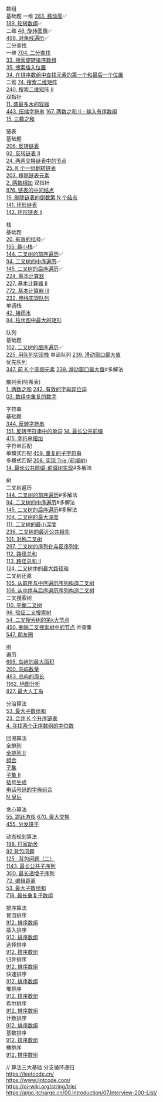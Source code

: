 数组   
    基础题 
        一维 
            [283. 移动零](./leetcode/1.数组/移动零.js)✅  
            [189. 轮转数组](./leetcode/1.数组/轮转数组.js)✅  
        二维
            [48.  旋转图像](./leetcode/1.数组/旋转图像.js)✅  
            [498. 对角线遍历](./leetcode/1.数组/对角线遍历.js)✅  
    二分查找  
        一维
            [704. 二分查找](./leetcode/1.数组/二分查找.js)  
            [33.  搜索旋转排序数组](./leetcode/1.数组/搜索旋转排序数组.js)  
            [35.  搜索插入位置](./leetcode/1.数组/搜索插入位置.js)  
            [34.  在排序数组中查找元素的第一个和最后一个位置](./leetcode/1.数组/04.在排序数组中查找元素的第一个和最后一个位置.js)  
        二维
            [74.  搜索二维矩阵](./leetcode/1.数组/搜索二维矩阵.js)  
            [240. 搜索二维矩阵 II](./leetcode/1.数组/搜索二维矩阵%20II.js)  
    双指针  
        [11.  盛最多水的容器](./leetcode/1.数组/盛最多水的容器.js)  
        [443. 压缩字符串](./leetcode/1.数组/压缩字符串.js)
        [167. 两数之和 II - 输入有序数组](./leetcode/1.数组/两数之和%20II%20-%20输入有序数组.js)  
        [15.  三数之和](./leetcode/1.数组/三数之和.js)  
  
链表  
    基础题  
        [206. 反转链表](./leetcode/2.链表/01.反转链表.js)  
        [92.  反转链表 II](./leetcode/2.链表/07.反转链表%20II.js)      
        [24.  两两交换链表中的节点](./leetcode/2.链表/02.两两交换链表中的节点.js)  
        [25.  K 个一组翻转链表](./leetcode/2.链表/03.K个一组翻转链表.js)  
        [203. 移除链表元素](./leetcode/2.链表/06.移除链表元素.js)  
        [2.   两数相加](./leetcode/2.链表/add-two-numbers.js)
    双指针  
        [876. 链表的中间结点](./leetcode/2.链表/08.链表的中间结点.js)  
        [19.  删除链表的倒数第 N 个结点](./leetcode/2.链表/09.删除链表的倒数第%20N%20个结点.js)   
        [141. 环形链表](./leetcode/2.链表/04.环形链表判定.js)  
        [142. 环形链表 II](./leetcode/2.链表/05.环形链表求环入口.js)  
  
栈   
    基础题  
        [20.  有效的括号](./leetcode/3.栈/01.有效的括号.js)✅  
        [155. 最小栈](https://leetcode.cn/problems/min-stack/)✅  
        [144. 二叉树的前序遍历](./leetcode/3.栈/二叉树的前序遍历,非递归版.js)✅  
        [94.  二叉树的中序遍历](./leetcode/3.栈/二叉树的中序遍历,非递归版.js)✅  
        [145. 二叉树的后序遍历](./leetcode/3.栈/二叉树的后序遍历,非递归版.js)✅  
        [224. 基本计算器](./leetcode/3.栈/基本计算器.js)  
        [227. 基本计算器 II](./leetcode/3.栈/基本计算器%20II.js)  
        [772. 基本计算器 III](./leetcode/3.栈/基本计算器%20III.js)  
        [232. 用栈实现队列](./leetcode/3.栈/用栈实现队列.js)  
    单调栈  
        [42. 接雨水](./leetcode/3.栈/接雨水.js)  
        [84. 柱状图中最大的矩形](./leetcode/3.栈/02.柱状图中最大的矩形.js)  
  
队列  
    基础题  
        [102. 二叉树的层序遍历](./leetcode/4.队列/二叉树的层序遍历.js)✅  
        [225. 用队列实现栈](./leetcode/4.队列/用队列实现栈.js)
    单调队列
        [239. 滑动窗口最大值](./leetcode/4.队列/滑动窗口最大值,单调队列版.js)  
    优先队列  
        [347. 前 K 个高频元素](./leetcode/4.队列/前%20K%20个高频元素.js)
        [239. 滑动窗口最大值](./leetcode/4.队列/滑动窗口最大值.js)#多解法
  
散列表(哈希表)    
    [1.   两数之和](./leetcode/5.散列表/03.两数之和.js)
    [242. 有效的字母异位词](./leetcode/5.散列表/08.有效的字母异位词.js)  
    [03.  数组中重复的数字](./leetcode/5.散列表/数组中重复的数字.js)  
  
字符串   
    基础题  
        [344. 反转字符串](./leetcode/6.字符串/反转字符串.js)  
        [151. 反转字符串中的单词](./leetcode/6.字符串/反转字符串中的单词.js) 
        [14.  最长公共前缀](./leetcode/6.字符串/longest-common-prefix.js)  
        [415. 字符串相加](./leetcode/2.链表/06.字符串相加.js)  
    字符串匹配  
        单模式匹配
            [459. 重复的子字符串](./leetcode/6.字符串/重复的子字符串.js)  
        多模式匹配
            [208. 实现 Trie (前缀树)](./leetcode/6.字符串/实现%20Trie%20(前缀树).js)  
            [14.  最长公共前缀-前缀树实现](./leetcode/6.字符串/longest-common-prefix.js)#多解法  
  
树  
    二叉树遍历  
        [144. 二叉树的前序遍历](./leetcode/7.树/二叉树的前序遍历.js)#多解法  
        [94.  二叉树的中序遍历](./leetcode/7.树/二叉树的中序遍历.js)#多解法  
        [145. 二叉树的后序遍历](./leetcode/7.树/二叉树的后序遍历.js)#多解法  
        [104. 二叉树的最大深度](./leetcode/7.树/01.二叉树的最大深度.js)  
        [111. 二叉树的最小深度](./leetcode/7.树/02.二叉树的最小深度.js)  
        [236. 二叉树的最近公共祖先](./leetcode/7.树/二叉树的最近公共祖先.js)  
        [101. 对称二叉树](./leetcode/7.树/04.对称二叉树.js)  
        [297. 二叉树的序列化与反序列化](./leetcode/7.树/二叉树的序列化与反序列化.js)  
        [112. 路径总和](./leetcode/7.树/01.路径总和.js)  
        [113. 路径总和 II](./leetcode/7.树/02.路径总和%20II.js)  
        [124. 二叉树中的最大路径和](./leetcode/7.树/二叉树中的最大路径和.js)  
    二叉树还原  
        [105. 从前序与中序遍历序列构造二叉树](./leetcode/7.树/03.从前序与中序遍历序列构造二叉树.js)  
        [106. 从中序与后序遍历序列构造二叉树](./leetcode/7.树/03.从前序与中序遍历序列构造二叉树.js)  
    二叉搜索树  
        [110. 平衡二叉树](./leetcode/7.树/平衡二叉树.js)  
        [98.  验证二叉搜索树](./leetcode/7.树/验证二叉搜索树.js)  
        [54.  二叉搜索树的第k大节点](./leetcode/7.树/二叉搜索树的第k大节点.js)  
        [450. 删除二叉搜索树中的节点](./leetcode/7.树/删除二叉搜索树中的节点.js)
    并查集  
        [547. 朋友圈](./leetcode/7.树/朋友圈.js)  
  
图  
    遍历  
        [695. 岛屿的最大面积](./leetcode/8.图/04.岛屿的最大面积.js)  
        [200. 岛屿数量](./leetcode/8.图/03.岛屿数量.js)  
        [463. 岛屿的周长](./leetcode/8.图/05.岛屿的周长.js)  
        [1162. 地图分析](./leetcode/8.图/06.地图分析.js)  
        [827. 最大人工岛](./leetcode/8.图/07.填海造陆.js)  
  
分治算法  
    [53. 最大子数组和]()  
    [23. 合并 K 个升序链表](./leetcode/9.分治算法/合并%20K%20个升序链表.js)  
    [4.  寻找两个正序数组的中位数](./leetcode/9.分治算法/寻找两个正序数组的中位数.js)  
  
回溯算法   
    [全排列](./leetcode/10.回溯算法/01.排列全排列.js)  
    [全排列 II](./leetcode/10.回溯算法/02.排列含有重复.js)  
    [组合](./leetcode/10.回溯算法/03.组合.js)  
    [子集](./leetcode/10.回溯算法/04.子集.js)  
    [子集 II](./leetcode/10.回溯算法/05.子集含有重复.js)  
    [括号生成](./leetcode/10.回溯算法/06.括号生成.js)  
    [电话号码的字母组合](./leetcode/10.回溯算法/07.电话号码的字母组合.js)  
    [N 皇后](./leetcode/10.回溯算法/08.N皇后.js)  
  
贪心算法  
    [55.  跳跃游戏](./leetcode/11.贪心算法/跳跃游戏.js)
    [670. 最大交换](./leetcode/11.贪心算法/最大交换.js)  
    [455. 分发饼干](./leetcode/11.贪心算法/分发饼干.js)  
  
动态规划算法  
    [198.  打家劫舍](./leetcode/12.动态规划算法/01.打家劫舍.js)  
    [92    背包问题](./leetcode/12.动态规划算法/01.Knapsack.js)  
    [125 · 背包问题（二）](./leetcode/12.动态规划算法/02.KnapsackWithValue.js)  
    [1143. 最长公共子序列](./leetcode/12.动态规划算法/03.LongestCommonSubsequence.js)  
    [300.  最长递增子序列](./leetcode/12.动态规划算法/04.LongestIncrementSubsequence.js)  
    [72.   编辑距离](./leetcode/12.动态规划算法/03.最小编辑距离.js)  
    [53.   最大子数组和](./leetcode/12.动态规划算法/04.最大子数组和.js)  
    [718.  最长重复子数组](./leetcode/12.动态规划算法/05.最长重复子数组.js)  
  
排序算法  
    冒泡排序  
        [912. 排序数组](./leetcode/13.排序算法/冒泡排序.js)  
    插入排序  
        [912. 排序数组](./leetcode/13.排序算法/插入排序.js)  
    选择排序  
        [912. 排序数组](./leetcode/13.排序算法/选择排序.js)  
    归并排序  
        [912. 排序数组](./leetcode/13.排序算法/归并排序.js)  
    快速排序  
        [912. 排序数组](./leetcode/13.排序算法/快速排序.js)  
    堆排序  
        [912. 排序数组](./leetcode/13.排序算法/堆排序.js)  
    希尔排序  
        [912. 排序数组](./leetcode/13.排序算法/希尔排序.js)  
    计数排序  
        [912. 排序数组](./leetcode/13.排序算法/计数排序.js)  
    基数排序  
        [912. 排序数组](./leetcode/13.排序算法/基数排序.js)  
    桶排序  
        [912. 排序数组](./leetcode/13.排序算法/桶排序.js)  
  
// 算法三大基础 分支循环递归  
https://leetcode.cn/  
https://www.lintcode.com/  
https://oi-wiki.org/string/trie/  
https://algo.itcharge.cn/00.Introduction/07.Interview-200-List/  
